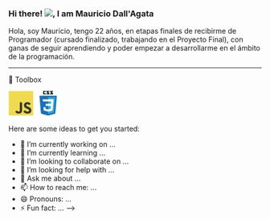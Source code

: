 ### Hi there! <img src="https://raw.githubusercontent.com/MartinHeinz/MartinHeinz/master/wave.gif" width="30px">, I am Mauricio Dall'Agata

Hola, soy Mauricio, tengo 22 años, en etapas finales de recibirme de Programador (cursado finalizado, trabajando en el Proyecto Final), con ganas de seguir aprendiendo y poder empezar a desarrollarme en el ámbito de la programación. 

---

🧰 Toolbox

<img src="https://github.com/devicons/devicon/blob/master/icons/javascript/javascript-original.svg" alt="JavaScript Logo" width="50" height="50">
<img src="https://github.com/devicons/devicon/blob/master/icons/css3/css3-original-wordmark.svg" alt="CSS3 Logo" width="50" height="50">

Here are some ideas to get you started:

- 🔭 I’m currently working on ...
- 🌱 I’m currently learning ...
- 👯 I’m looking to collaborate on ...
- 🤔 I’m looking for help with ...
- 💬 Ask me about ...
- 📫 How to reach me: ...
- 😄 Pronouns: ...
- ⚡ Fun fact: ...
-->
